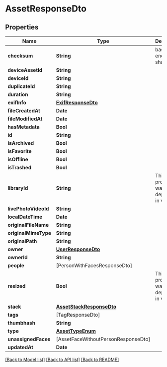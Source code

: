 # AssetResponseDto

## Properties
Name | Type | Description | Notes
------------ | ------------- | ------------- | -------------
**checksum** | **String** | base64 encoded sha1 hash | 
**deviceAssetId** | **String** |  | 
**deviceId** | **String** |  | 
**duplicateId** | **String** |  | [optional] 
**duration** | **String** |  | 
**exifInfo** | [**ExifResponseDto**](ExifResponseDto.md) |  | [optional] 
**fileCreatedAt** | **Date** |  | 
**fileModifiedAt** | **Date** |  | 
**hasMetadata** | **Bool** |  | 
**id** | **String** |  | 
**isArchived** | **Bool** |  | 
**isFavorite** | **Bool** |  | 
**isOffline** | **Bool** |  | 
**isTrashed** | **Bool** |  | 
**libraryId** | **String** | This property was deprecated in v1.106.0 | [optional] 
**livePhotoVideoId** | **String** |  | [optional] 
**localDateTime** | **Date** |  | 
**originalFileName** | **String** |  | 
**originalMimeType** | **String** |  | [optional] 
**originalPath** | **String** |  | 
**owner** | [**UserResponseDto**](UserResponseDto.md) |  | [optional] 
**ownerId** | **String** |  | 
**people** | [PersonWithFacesResponseDto] |  | [optional] 
**resized** | **Bool** | This property was deprecated in v1.113.0 | [optional] 
**stack** | [**AssetStackResponseDto**](AssetStackResponseDto.md) |  | [optional] 
**tags** | [TagResponseDto] |  | [optional] 
**thumbhash** | **String** |  | 
**type** | [**AssetTypeEnum**](AssetTypeEnum.md) |  | 
**unassignedFaces** | [AssetFaceWithoutPersonResponseDto] |  | [optional] 
**updatedAt** | **Date** |  | 

[[Back to Model list]](../README.md#documentation-for-models) [[Back to API list]](../README.md#documentation-for-api-endpoints) [[Back to README]](../README.md)


